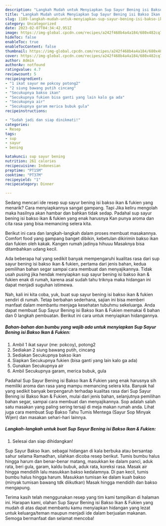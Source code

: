 ```yaml
---
description: "Langkah Mudah untuk Menyiapkan Sup Sayur Bening isi Bakso Ikan &amp;amp; Fukien yang Menggugah Selera, Buat Buka Puasa Lezat"
title: "Langkah Mudah untuk Menyiapkan Sup Sayur Bening isi Bakso Ikan &amp;amp; Fukien yang Menggugah Selera, Buat Buka Puasa Lezat"
slug: 1189-langkah-mudah-untuk-menyiapkan-sup-sayur-bening-isi-bakso-ikan-and-amp-fukien-yang-menggugah-selera-buat-buka-puasa-lezat
category: Uncategorized
date: 2023-02-07T04:34:42.951Z
image: https://img-global.cpcdn.com/recipes/a242f468b4a4a184/680x482cq70/sup-sayur-bening-isi-bakso-ikan-fukien-foto-resep-utama.jpg
hideToc: false
enableToc: true
enableTocContent: false
thumbnail: https://img-global.cpcdn.com/recipes/a242f468b4a4a184/680x482cq70/sup-sayur-bening-isi-bakso-ikan-fukien-foto-resep-utama.jpg
cover: https://img-global.cpcdn.com/recipes/a242f468b4a4a184/680x482cq70/sup-sayur-bening-isi-bakso-ikan-fukien-foto-resep-utama.jpg
author: Admin
authorAv: notfound
ratingvalue: 4.7
reviewcount: 5
recipeingredient:
- "1 ikat sayur me pokcoy potong2"
- "2 siung bawang putih cincang"
- "Secukupnya bakso ikan"
- "Secukupnya fukien bisa ganti yang lain kalo ga ada"
- "Secukupnya air"
- "Secukupnya garam merica bubuk gula"
recipeinstructions:

- "Sudah jadi dan siap dinikmati!"
categories:
- Resep
tags:
- sup
- sayur
- bening

katakunci: sup sayur bening 
nutrition: 261 calories
recipecuisine: Indonesian
preptime: "PT15M"
cooktime: "PT37M"
recipeyield: "1"
recipecategory: Dinner

---
```



Sedang mencari ide resep sup sayur bening isi bakso ikan &amp; fukien yang menarik? Cara menyiapkannya sangat gampang. Tapi Jika keliru mengolah maka hasilnya akan hambar dan bahkan tidak sedap. Padahal sup sayur bening isi bakso ikan &amp; fukien yang enak harusnya Kan punya aroma dan cita rasa yang bisa memancing selera kita.


Berikut ini cara dan langkah-langkah dalam proses membuat masakannya. Comfort food yang gampang banget dibikin, kebetulan dikirimin bakso ikan dan fukien oleh kakak. Kangen rumah jadinya hihuuu Masaknya bisa ditambahkan udang kecil.

Ada beberapa hal yang sedikit banyak mempengaruhi kualitas rasa dari sup sayur bening isi bakso ikan &amp; fukien, pertama dari jenis bahan, kedua pemilihan bahan segar sampai cara membuat dan menyajikannya. Tidak usah pusing jika hendak menyiapkan sup sayur bening isi bakso ikan &amp; fukien enak di rumah, karena asal sudah tahu triknya maka hidangan ini dapat menjadi suguhan istimewa.


Nah, kali ini kita coba, yuk, buat sup sayur bening isi bakso ikan &amp; fukien sendiri di rumah. Tetap berbahan sederhana, sajian ini bisa memberi manfaat dalam membantu menjaga kesehatan tubuhmu sekeluarga. Anda dapat membuat Sup Sayur Bening isi Bakso Ikan &amp; Fukien memakai 6 bahan dan 0 langkah pembuatan. Berikut ini cara untuk menyiapkan hidangannya.

<!--inarticleads1-->

##### Bahan-bahan dan bumbu yang wajib ada untuk menyiapkan Sup Sayur Bening isi Bakso Ikan &amp; Fukien:

1. Ambil 1 ikat sayur (me: pokcoy), potong2
1. Sediakan 2 siung bawang putih, cincang
1. Sediakan Secukupnya bakso ikan
1. Siapkan Secukupnya fukien (bisa ganti yang lain kalo ga ada)
1. Gunakan Secukupnya air
1. Ambil Secukupnya garam, merica bubuk, gula


Padahal Sup Sayur Bening isi Bakso Ikan &amp; Fukien yang enak harusnya sih memiliki aroma dan rasa yang mampu memancing selera kita. Banyak hal yang sedikit banyak berpengaruh terhadap kualitas rasa dari Sup Sayur Bening isi Bakso Ikan &amp; Fukien, mulai dari jenis bahan, selanjutnya pemilihan bahan segar, sampai cara membuat dan menyajikannya. Sop adalah salah satu masakan yang paling sering tersaji di meja makan rumah anda. Lihat juga cara membuat Sup Bakso Tahu Tumis Mentega (Sayur Sop Minyak Wijen) dan masakan sehari-hari lainnya. 

<!--inarticleads2-->

##### Langkah-langkah untuk buat Sup Sayur Bening isi Bakso Ikan &amp; Fukien:


1. Selesai dan siap dihidangkan!

Sup Sayur Bakso Ikan. sebagai hidangan di kala berbuka atau bersantap sahur selama Ramadhan, silahkan dicoba resep berikut. Tumis bumbu halus hingga harum dan benar-benar matang, masukkan ke dalam panci, aduk rata, beri gula, garam, kaldu bubuk, aduk rata, koreksi rasa. Masak air hingga mendidih lalu masukkan bakso kedalamnya. Di pan kecil, tumis bumbu halus hingga harum. Masukkan tumisan ke dalam kuah bakso (minyak tumisan bawang tdk diikutkan) Masak hingga mendidih dan bakso mengapung. 

Terima kasih telah menggunakan resep yang tim kami tampilkan di halaman ini. Harapan kami, olahan Sup Sayur Bening isi Bakso Ikan &amp; Fukien yang mudah di atas dapat membantu kamu menyiapkan hidangan yang lezat untuk keluarga/teman maupun menjadi ide dalam berjualan makanan. Semoga bermanfaat dan selamat mencoba!
